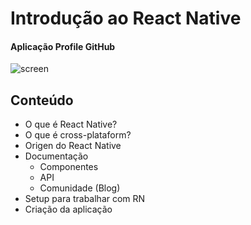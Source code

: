 # Introdução ao React Native
#### Aplicação Profile GitHub

![screen](https://user-images.githubusercontent.com/70538729/176562354-4119679a-c9a4-4e11-9226-2db062a8a76b.jpg)

## Conteúdo
- O que é React Native?
- O que é cross-plataform?
- Origen do React Native
- Documentação
    - Componentes
    - API
    - Comunidade (Blog)
- Setup para trabalhar com RN
- Criação da aplicação